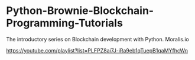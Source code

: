 # Python-Brownie-Blockchain-Programming-Tutorials
The introductory series on Blockchain development with Python. Moralis.io

https://youtube.com/playlist?list=PLFPZ8ai7J-iRa9eb1qTuepB1qaMYfhcWn
